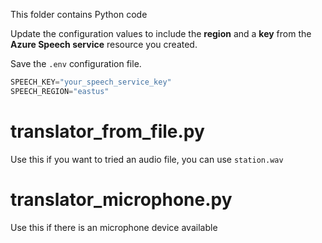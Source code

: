 This folder contains Python code

Update the configuration values to include the  **region** and a **key** from the **Azure Speech service** resource you created.

Save the `.env` configuration file.

```python
SPEECH_KEY="your_speech_service_key"
SPEECH_REGION="eastus"
```

# translator_from_file.py

Use this if you want to tried an audio file, you can use `station.wav`

# translator_microphone.py

Use this if there is an microphone device available